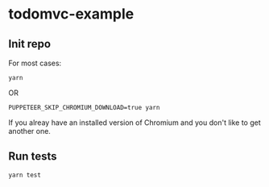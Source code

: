 # todomvc-example

## Init repo

For most cases:

```shell
yarn
```

OR

```shell
PUPPETEER_SKIP_CHROMIUM_DOWNLOAD=true yarn
```

If you alreay have an installed version of Chromium and you don't like to get another one.

## Run tests

```shell
yarn test
```
